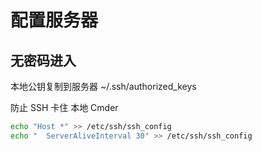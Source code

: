 # 配置服务器

## 无密码进入

本地公钥复制到服务器 ~/.ssh/authorized_keys



防止 SSH 卡住 本地 Cmder

```bash
echo "Host *" >> /etc/ssh/ssh_config
echo "  ServerAliveInterval 30" >> /etc/ssh/ssh_config
```

